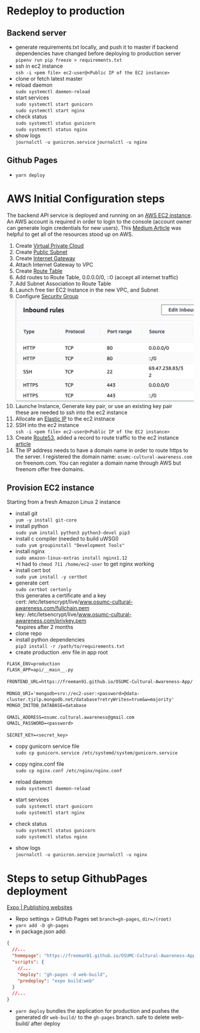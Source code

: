 # Redeploy to production

## Backend server
- generate requirements.txt locally, and push it to master if backend dependencies have changed before deploying to production server  
  `pipenv run pip freeze > requirements.txt`
- ssh in ec2 instance  
`ssh -i <pem file> ec2-user@<Public IP of the EC2 instance>`
- clone or fetch latest master
- reload daemon  
  `sudo systemctl daemon-reload` 
- start services  
  `sudo systemctl start gunicorn`  
  `sudo systemctl start nginx`
- check status  
  `sudo systemctl status gunicorn`  
  `sudo systemctl status nginx`
- show logs  
  `journalctl -u gunicron.service`
  `journalctl -u nginx` 

## Github Pages
- `yarn deploy`


# AWS Initial Configuration steps

The backend API service is deployed and running on an [AWS EC2 instance](https://docs.aws.amazon.com/AWSEC2/latest/UserGuide/concepts.html). An AWS account is required in order to login to the console (account owner can generate login credentials for new users).
This [Medium Article](https://medium.com/@shefaliaj7/hosting-react-flask-mongodb-web-application-on-aws-part-1-introduction-f49b1be79f48) was helpful to get all of the resources stood up on AWS.

1. Create [Virtual Private Cloud](https://aws.amazon.com/vpc/)
2. Create [Public Subnet](https://docs.aws.amazon.com/vpc/latest/userguide/VPC_Subnets.html)
3. Create [Internet Gateway](https://docs.aws.amazon.com/vpc/latest/userguide/VPC_Internet_Gateway.html)
4. Attach Internet Gateway to VPC
5. Create [Route Table](https://docs.aws.amazon.com/vpc/latest/userguide/VPC_Route_Tables.html)
6. Add routes to Route Table, 0.0.0.0/0, ::0 (accept all internet traffic)
7. Add Subnet Association to Route Table
8. Launch free tier EC2 Instance in the new VPC, and Subnet
9. Configure [Security Group](https://docs.aws.amazon.com/vpc/latest/userguide/VPC_SecurityGroups.html)  
  ![Inbound Rules](./images/security-group-rules.png)
10. Launche Instance, Generate key pair, or use an existing key pair  
  these are needed to ssh into the ec2 instance
11. Allocate an [Elastic IP](https://docs.aws.amazon.com/AWSEC2/latest/UserGuide/elastic-ip-addresses-eip.html) to the ec2 instnace
12. SSH into the ec2 instance  
`ssh -i <pem file> ec2-user@<Public IP of the EC2 instance>`
13. Create [Route53](https://docs.aws.amazon.com/Route53/latest/DeveloperGuide/Welcome.html), added a record to route traffic to the ec2 instance [article](https://docs.aws.amazon.com/Route53/latest/DeveloperGuide/routing-to-ec2-instance.html)
14. The IP address needs to have a domain name in order to route https to the server. I registered the domain name: `osumc-cultural-awareness.com` on freenom.com. You can register a domain name through AWS but freenom offer free domains.


## Provision EC2 instance

Starting from a fresh Amazon Linux 2 instance

- install git  
  `yum -y install git-core`
- install python  
  `sudo yum install python3 python3-devel pip3`
- install c compiler (needed to build uWSGI)  
  `sudo yum groupinstall "Development Tools" `
- install nginx  
  `sudo amazon-linux-extras install nginx1.12`  
  *I had to `chmod 711 /home/ec2-user` to get nginx working
- install cert bot  
  `sudo yum install -y certbot`
- generate cert  
  `sudo certbot certonly`  
  this generates a certificate and a key  
  cert: /etc/letsencrypt/live/www.osumc-cultural-awareness.com/fullchain.pem  
  key: /etc/letsencrypt/live/www.osumc-cultural-awareness.com/privkey.pem  
  *expires after 2 months
- clone repo
- install python dependencies  
  `pip3 install -r /path/to/requirements.txt`
- create production .env file in app root  
```
FLASK_ENV=production
FLASK_APP=api/__main__.py

FRONTEND_URL=https://freeman91.github.io/OSUMC-Cultural-Awareness-App/

MONGO_URI='mongodb+srv://ec2-user:<password>@data-cluster.tjzlp.mongodb.net/database?retryWrites=true&w=majority'
MONGO_INITDB_DATABASE=database

GMAIL_ADDRESS=osumc.cultural.awareness@gmail.com
GMAIL_PASSWORD=<password>

SECRET_KEY=<secret_key>
```

- copy gunicorn service file  
  `sudo cp gunicorn.service /etc/systemd/system/gunicorn.service`
- copy nginx.conf file  
  `sudo cp nginx.conf /etc/nginx/nginx.conf`

- reload daemon  
  `sudo systemctl daemon-reload` 
- start services  
  `sudo systemctl start gunicorn`  
  `sudo systemctl start nginx`
- check status  
  `sudo systemctl status gunicorn`  
  `sudo systemctl status nginx`
- show logs  
  `journalctl -u gunicron.service`
  `journalctl -u nginx`


# Steps to setup GithubPages deployment

[Expo | Publishing websites](https://docs.expo.io/distribution/publishing-websites/)

- Repo settings > GitHub Pages set `branch=gh-pages`, `dir=/(root)`
- `yarn add -D gh-pages`
- in package.json add:

```json
{
  //...
  "homepage": "https://freeman91.github.io/OSUMC-Cultural-Awareness-App/",
  "scripts": {
    //...
    "deploy": "gh-pages -d web-build",
    "predeploy": "expo build:web"
  }
  //...
}
```

- `yarn deploy` bundles the application for production and pushes the generated dir `web-build/` to the `gh-pages` branch. safe to delete web-build/ after deploy
